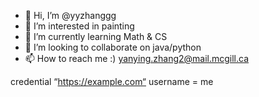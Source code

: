 - 👋 Hi, I’m @yyzhanggg
- 👀 I’m interested in painting
- 🌱 I’m currently learning Math & CS
- 💞️ I’m looking to collaborate on java/python
- 📫 How to reach me :) yanying.zhang2@mail.mcgill.ca

<!---
yyzhanggg/yyzhanggg is a ✨ special ✨ repository because its `README.md` (this file) appears on your GitHub profile.
You can click the Preview link to take a look at your changes.
--->
credential “https://example.com“
username = me
